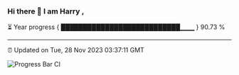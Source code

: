 ### Hi there 👋 I am Harry , 

⏳ Year progress { ███████████████████████████▁▁▁ } 90.73 %

---

⏰ Updated on Tue, 28 Nov 2023 03:37:11 GMT

![Progress Bar CI](https://github.com/duykhang68/duykhang68/workflows/Progress%20Bar%20CI/badge.svg)
